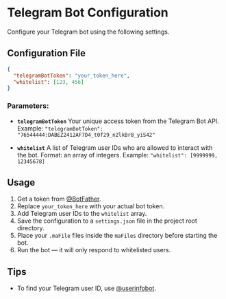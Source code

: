 # Telegram Bot Configuration

Configure your Telegram bot using the following settings.

## Configuration File

```json
{
  "telegramBotToken": "your_token_here",
  "whitelist": [123, 456]
}
```

### Parameters:

* **`telegramBotToken`**
  Your unique access token from the Telegram Bot API.
  Example:
  `"telegramBotToken": "76544444:DABEZ2412AF7D4_t0f29_n2lkBr8_yiS42"`

* **`whitelist`**
  A list of Telegram user IDs who are allowed to interact with the bot.
  Format: an array of integers.
  Example:
  `"whitelist": [9999999, 12345678]`

## Usage

1. Get a token from [@BotFather](https://t.me/BotFather).
2. Replace `your_token_here` with your actual bot token.
3. Add Telegram user IDs to the `whitelist` array.
4. Save the configuration to a `settings.json` file in the project root directory.
5. Place your `.maFile` files inside the `maFiles` directory before starting the bot.
6. Run the bot — it will only respond to whitelisted users.


## Tips

* To find your Telegram user ID, use [@userinfobot](https://t.me/userinfobot).

